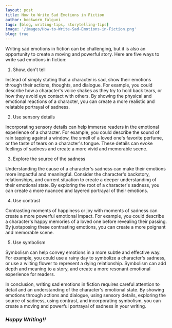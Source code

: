 ```yaml
---
layout: post
title: How to Write Sad Emotions in Fiction
author: bookworm_falguni
tags: [blog, writing-tips, storytelling-tips]
image: '/images/How-to-Write-Sad-Emotions-in-Fiction.png'
blog: true
---
```

Writing sad emotions in fiction can be challenging, but it is also an opportunity to create a moving and powerful story. Here are five ways to write sad emotions in fiction:

1. Show, don't tell

Instead of simply stating that a character is sad, show their emotions through their actions, thoughts, and dialogue. For example, you could describe how a character's voice shakes as they try to hold back tears, or how they avoid eye contact with others. By showing the physical and emotional reactions of a character, you can create a more realistic and relatable portrayal of sadness.

2. Use sensory details

Incorporating sensory details can help immerse readers in the emotional experience of a character. For example, you could describe the sound of rain tapping against a window, the smell of a loved one's favorite perfume, or the taste of tears on a character's tongue. These details can evoke feelings of sadness and create a more vivid and memorable scene.

3. Explore the source of the sadness

Understanding the cause of a character's sadness can make their emotions more impactful and meaningful. Consider the character's backstory, relationships, and current situation to create a deeper understanding of their emotional state. By exploring the root of a character's sadness, you can create a more nuanced and layered portrayal of their emotions.

4. Use contrast

Contrasting moments of happiness or joy with moments of sadness can create a more powerful emotional impact. For example, you could describe a character's happy memories of a loved one before revealing their passing. By juxtaposing these contrasting emotions, you can create a more poignant and memorable scene.

5. Use symbolism

Symbolism can help convey emotions in a more subtle and effective way. For example, you could use a rainy day to symbolize a character's sadness, or use a wilting flower to represent a dying relationship. Symbolism can add depth and meaning to a story, and create a more resonant emotional experience for readers.

In conclusion, writing sad emotions in fiction requires careful attention to detail and an understanding of the character's emotional state. By showing emotions through actions and dialogue, using sensory details, exploring the source of sadness, using contrast, and incorporating symbolism, you can create a moving and powerful portrayal of sadness in your writing.

### ***Happy Writing!!***
